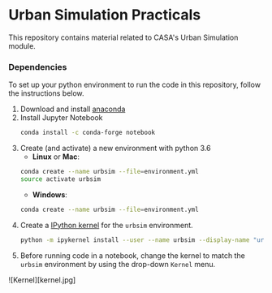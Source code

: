 # Urban Simulation Practicals

This repository contains material related to CASA's Urban Simulation module. 

### Dependencies 

To set up your python environment to run the code in this repository, follow the instructions below.

1. Download and install [anaconda](https://www.anaconda.com/)
2. Install Jupyter Notebook
    ```bash
    conda install -c conda-forge notebook
    ```
3. Create (and activate) a new environment with python 3.6
    - __Linux__ or __Mac__: 
    ```bash
    conda create --name urbsim --file=environment.yml
    source activate urbsim
    ```
    - __Windows__: 
    ```bash
    conda create --name urbsim --file=environment.yml
    ```
4. Create a [IPython kernel](http://ipython.readthedocs.io/en/stable/install/kernel_install.html) for the `urbsim` environment.  
    ```bash
    python -m ipykernel install --user --name urbsim --display-name "urbsim"
    ```
5. Before running code in a notebook, change the kernel to match the `urbsim` environment by using the drop-down `Kernel` menu. 

![Kernel][kernel.jpg]
